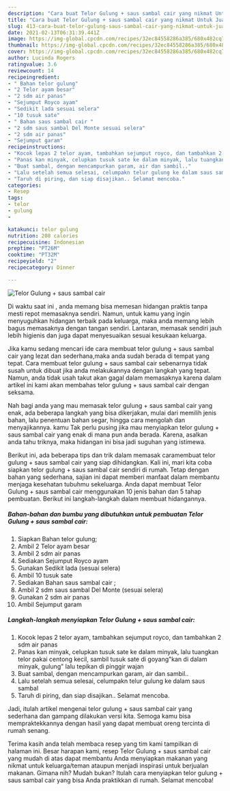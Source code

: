 ```yaml
---
description: "Cara buat Telor Gulung + saus sambal cair yang nikmat Untuk Jualan"
title: "Cara buat Telor Gulung + saus sambal cair yang nikmat Untuk Jualan"
slug: 413-cara-buat-telor-gulung-saus-sambal-cair-yang-nikmat-untuk-jualan
date: 2021-02-13T06:31:39.441Z
image: https://img-global.cpcdn.com/recipes/32ec84558286a385/680x482cq70/telor-gulung-saus-sambal-cair-foto-resep-utama.jpg
thumbnail: https://img-global.cpcdn.com/recipes/32ec84558286a385/680x482cq70/telor-gulung-saus-sambal-cair-foto-resep-utama.jpg
cover: https://img-global.cpcdn.com/recipes/32ec84558286a385/680x482cq70/telor-gulung-saus-sambal-cair-foto-resep-utama.jpg
author: Lucinda Rogers
ratingvalue: 3.6
reviewcount: 14
recipeingredient:
- " Bahan telor gulung"
- "2 Telor ayam besar"
- "2 sdm air panas"
- "Sejumput Royco ayam"
- "Sedikit lada sesuai selera"
- "10 tusuk sate"
- " Bahan saus sambal cair "
- "2 sdm saus sambal Del Monte sesuai selera"
- "2 sdm air panas"
- "Sejumput garam"
recipeinstructions:
- "Kocok lepas 2 telor ayam, tambahkan sejumput royco, dan tambahkan 2 sdm air panas"
- "Panas kan minyak, celupkan tusuk sate ke dalam minyak, lalu tuangkan telor pakai centong kecil, sambil tusuk sate di goyang&#34;kan di dalam minyak, gulung&#34; lalu tepikan di pinggir wajan"
- "Buat sambal, dengan mencampurkan garam, air dan sambil.."
- "Lalu setelah semua selesai, celumpakn telur gulung ke dalam saus sambal"
- "Taruh di piring, dan siap disajikan.. Selamat mencoba."
categories:
- Resep
tags:
- telor
- gulung
- 

katakunci: telor gulung  
nutrition: 208 calories
recipecuisine: Indonesian
preptime: "PT26M"
cooktime: "PT32M"
recipeyield: "2"
recipecategory: Dinner

---
```



![Telor Gulung + saus sambal cair](https://img-global.cpcdn.com/recipes/32ec84558286a385/680x482cq70/telor-gulung-saus-sambal-cair-foto-resep-utama.jpg)

Di waktu  saat ini , anda memang bisa memesan hidangan praktis tanpa mesti repot memasaknya sendiri. Namun, untuk kamu yang ingin menyuguhkan hidangan terbaik pada keluarga, maka anda memang lebih bagus memasaknya dengan tangan sendiri. Lantaran, memasak sendiri jauh lebih higienis dan juga dapat menyesuaikan sesuai kesukaan keluarga.

Jika kamu sedang mencari ide cara membuat telor gulung + saus sambal cair yang lezat dan sederhana,maka anda sudah berada di tempat yang tepat. Cara membuat telor gulung + saus sambal cair  sebenarnya tidak susah untuk dibuat jika anda melakukannya dengan langkah yang tepat. Namun, anda tidak usah takut akan gagal dalam memasaknya 
karena dalam artikel ini kami akan membahas telor gulung + saus sambal cair dengan seksama.  



Nah bagi anda yang mau memasak telor gulung + saus sambal cair yang enak, ada beberapa langkah yang bisa dikerjakan, mulai dari memilih jenis bahan, lalu penentuan bahan segar, hingga cara mengolah dan menyajikannya. kamu Tak perlu pusing jika mau menyiapkan telor gulung + saus sambal cair yang enak di mana pun anda berada. Karena, asalkan anda  tahu triknya, maka hidangan ini bisa jadi suguhan yang istimewa.

Berikut ini, ada beberapa tips dan trik dalam memasak caramembuat telor gulung + saus sambal cair yang siap dihidangkan. Kali ini, mari kita coba siapkan telor gulung + saus sambal cair sendiri di rumah. Tetap dengan bahan yang sederhana, sajian ini dapat memberi manfaat dalam membantu menjaga kesehatan tubuhmu sekeluarga. Anda dapat membuat Telor Gulung + saus sambal cair menggunakan 10 jenis bahan dan 5 tahap pembuatan. Berikut ini langkah-langkah dalam membuat hidangannya.

<!--inarticleads1-->

##### Bahan-bahan dan bumbu yang dibutuhkan untuk pembuatan Telor Gulung + saus sambal cair:

1. Siapkan  Bahan telor gulung;
1. Ambil 2 Telor ayam besar
1. Ambil 2 sdm air panas
1. Sediakan Sejumput Royco ayam
1. Gunakan Sedikit lada (sesuai selera)
1. Ambil 10 tusuk sate
1. Sediakan  Bahan saus sambal cair ;
1. Ambil 2 sdm saus sambal Del Monte (sesuai selera)
1. Gunakan 2 sdm air panas
1. Ambil Sejumput garam




<!--inarticleads2-->

##### Langkah-langkah menyiapkan Telor Gulung + saus sambal cair:

1. Kocok lepas 2 telor ayam, tambahkan sejumput royco, dan tambahkan 2 sdm air panas
1. Panas kan minyak, celupkan tusuk sate ke dalam minyak, lalu tuangkan telor pakai centong kecil, sambil tusuk sate di goyang&#34;kan di dalam minyak, gulung&#34; lalu tepikan di pinggir wajan
1. Buat sambal, dengan mencampurkan garam, air dan sambil..
1. Lalu setelah semua selesai, celumpakn telur gulung ke dalam saus sambal
1. Taruh di piring, dan siap disajikan.. Selamat mencoba.




Jadi, itulah artikel mengenai  telor gulung + saus sambal cair  yang sederhana dan gampang dilakukan versi kita. Semoga kamu bisa mempraktekkannya dengan hasil yang dapat membuat oreng tercinta di rumah senang. 

Terima kasih anda telah membaca resep yang tim kami tampilkan di halaman ini. Besar harapan kami, resep  Telor Gulung + saus sambal cair yang mudah di atas dapat membantu Anda menyiapkan makanan yang nikmat untuk keluarga/teman ataupun menjadi inspirasi untuk berjualan makanan. Gimana nih? Mudah bukan? Itulah cara menyiapkan telor gulung + saus sambal cair yang bisa Anda praktikkan di rumah. Selamat mencoba!

